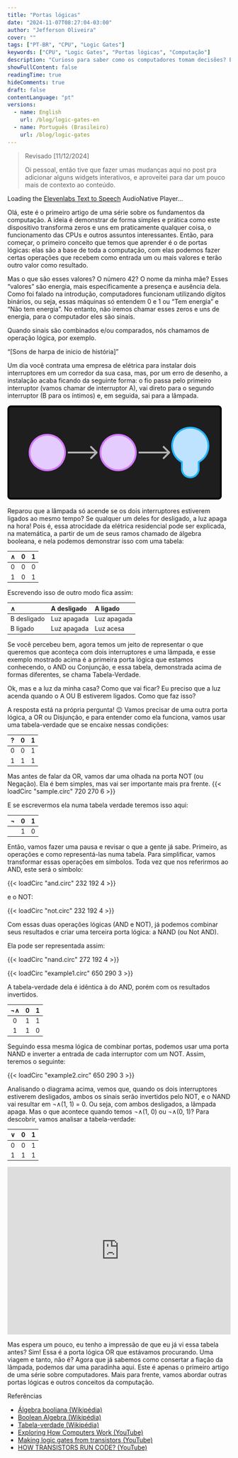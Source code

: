 ```yaml
---
title: "Portas lógicas"
date: "2024-11-07T08:27:04-03:00"
author: "Jefferson Oliveira"
cover: ""
tags: ["PT-BR", "CPU", "Logic Gates"]
keywords: ["CPU", "Logic Gates", "Portas lógicas", "Computação"]
description: "Curioso para saber como os computadores tomam decisões? Este artigo é o seu ponto de partida! Desvende o universo das portas lógicas, os blocos construtores que permitem que as máquinas processem informações binárias. Descubra como operações simples de \"sim\" e \"não\" se transformam na inteligência artificial do seu dia a dia."
showFullContent: false
readingTime: true
hideComments: true
draft: false
contentLanguage: "pt"
versions:
  - name: English
    url: /blog/logic-gates-en
  - name: Português (Brasileiro)
    url: /blog/logic-gates
---
```

> Revisado [11/12/2024]
>
> Oi pessoal, então tive que fazer umas mudanças aqui no post pra adicionar alguns widgets
> interativos, e aproveitei para dar um pouco mais de contexto ao conteúdo.

<div id="elevenlabs-audionative-widget" data-height="90" data-width="100%" data-frameborder="no" data-scrolling="no" data-publicuserid="2be4d6242c862832d6b47ec70f7d7daf2c9f1306c933439f7083622af43fe99f" data-playerurl="https://elevenlabs.io/player/index.html" >Loading the <a href="https://elevenlabs.io/text-to-speech" target="_blank" rel="noopener">Elevenlabs Text to Speech</a> AudioNative Player...</div><script src="https://elevenlabs.io/player/audioNativeHelper.js" type="text/javascript"></script>

Olá, este é o primeiro artigo de uma série sobre os fundamentos da computação. A ideia é demonstrar de forma simples e prática como este dispositivo transforma zeros e uns em praticamente qualquer coisa, o funcionamento das CPUs e outros assuntos interessantes. Então, para começar, o primeiro conceito que temos que aprender é o de portas lógicas: elas são a base de toda a computação, com elas podemos fazer certas operações que recebem como entrada um ou mais valores e terão outro valor como resultado.

Mas o que são esses valores? O número 42? O nome da minha mãe? Esses “valores” são energia, mais especificamente a presença e ausência dela. Como foi falado na introdução, computadores funcionam utilizando dígitos binários, ou seja, essas máquinas só entendem 0 e 1 ou “Tem energia” e “Não tem energia”. No entanto, não iremos chamar esses zeros e uns de energia, para o computador eles são sinais.

Quando sinais são combinados e/ou comparados, nós chamamos de operação lógica, por exemplo.

“[Sons de harpa de inicio de história]”

Um dia você contrata uma empresa de elétrica para instalar dois interruptores em um corredor da sua casa, mas, por um erro de desenho, a instalação acaba ficando da seguinte forma: o fio passa pelo primeiro interruptor (vamos chamar de interruptor A), vai direto para o segundo interruptor (B para os íntimos) e, em seguida, sai para a lâmpada.

![](./CPUImageFrame1.png)

Reparou que a lâmpada só acende se os dois interruptores estiverem ligados ao mesmo tempo? Se qualquer um deles for desligado, a luz apaga na hora! Pois é, essa atrocidade da elétrica residencial pode ser explicada, na matemática, a partir de um de seus ramos chamado de álgebra booleana, e nela podemos demonstrar isso com uma tabela:

| ∧ | 0 | 1 |
| :-----: | :-----: | :-----: |
| 0 | 0 | 0 |
| 1 | 0 | 1 |

Escrevendo isso de outro modo fica assim:

| ∧ | A desligado | A ligado |
| :----- | :----- | :----- |
| B desligado | Luz apagada | Luz apagada |
| B ligado | Luz apagada | Luz acesa |

Se você percebeu bem, agora temos um jeito de representar o que queremos que aconteça com dois interruptores e uma lâmpada, e esse exemplo mostrado acima é a primeira porta lógica que estamos conhecendo, o AND ou Conjunção, e essa tabela, demonstrada acima de formas diferentes, se chama Tabela-Verdade.

Ok, mas e a luz da minha casa? Como que vai ficar? Eu preciso que a luz acenda quando o A OU B estiverem ligados. Como que faz isso?

A resposta está na própria pergunta! 😉 Vamos precisar de uma outra porta lógica, a OR ou Disjunção, e para entender como ela funciona, vamos usar uma tabela-verdade que se encaixe nessas condições:

| ? | 0 | 1 |
| :-----: | :-----: | :-----: |
| 0 | 0 | 1 |
| 1 | 1 | 1 |

Mas antes de falar da OR, vamos dar uma olhada na porta NOT (ou Negação). Ela é bem simples, mas vai ser importante mais pra frente.
{{< loadCirc "sample.circ" 720 270 6 >}}

E se escrevermos ela numa tabela verdade teremos isso aqui:

| ¬ | 0 | 1 |
| :-----: | :-----: | :-----: |
|  | 1 | 0 |

Então, vamos fazer uma pausa e revisar o que a gente já sabe. Primeiro, as operações e como representá-las numa tabela. Para simplificar, vamos transformar essas operações em símbolos. Toda vez que nos referirmos ao AND, este será o símbolo:

{{< loadCirc "and.circ" 232 192 4 >}}

e o NOT:

{{< loadCirc "not.circ" 232 192 4 >}}

Com essas duas operações lógicas (AND e NOT), já podemos combinar seus resultados e criar uma terceira porta lógica: a NAND (ou Not AND).

Ela pode ser representada assim:

{{< loadCirc "nand.circ" 272 192 4 >}}

{{< loadCirc "example1.circ" 650 290 3 >}}

A tabela-verdade dela é idêntica à do AND, porém com os resultados invertidos.

| ¬∧ | 0 | 1 |
| :-----: | :-----: | :-----: |
| 0 | 1 | 1 |
| 1 | 1 | 0 |

Seguindo essa mesma lógica de combinar portas, podemos usar uma porta NAND e inverter a entrada de cada interruptor com um NOT. Assim, teremos o seguinte:

{{< loadCirc "example2.circ" 650 290 3 >}}

Analisando o diagrama acima, vemos que, quando os dois interruptores estiverem desligados, ambos os sinais serão invertidos pelo NOT, e o NAND vai resultar em ¬∧(1, 1) = 0. Ou seja, com ambos desligados, a lâmpada apaga. Mas o que acontece quando temos ¬∧(1, 0) ou ¬∧(0, 1)? Para descobrir, vamos analisar a tabela-verdade:

| ∨ | 0 | 1 |
| :-----: | :-----: | :-----: |
| 0 | 0 | 1 |
| 1 | 1 | 1 |

<div style="width:100%;height:0;padding-bottom:75%;position:relative;"><iframe src="https://giphy.com/embed/n9h61thJkq6Xe" width="100%" height="100%" style="position:absolute" frameBorder="0" class="giphy-embed" allowFullScreen></iframe></div>

Mas espera um pouco, eu tenho a impressão de que eu já vi essa tabela antes? Sim! Essa é a porta lógica OR que estávamos procurando. Uma viagem e tanto, não é? Agora que já sabemos como consertar a fiação da lâmpada, podemos dar uma paradinha aqui. Este é apenas o primeiro artigo de uma série sobre computadores. Mais para frente, vamos abordar outras portas lógicas e outros conceitos da computação.

Referências

* [Álgebra booliana (Wikipédia)](https://pt.wikipedia.org/wiki/%C3%81lgebra_booliana)
* [Boolean Algebra (Wikipédia)](https://en.wikipedia.org/wiki/Boolean_algebra)
* [Tabela-verdade  (Wikipédia)](https://pt.wikipedia.org/wiki/Tabela-verdade)
* [Exploring How Computers Work (YouTube)](https://www.youtube.com/watch?v=QZwneRb-zqA)
* [Making logic gates from transistors (YouTube)](https://www.youtube.com/watch?v=sTu3LwpF6XI)
* [HOW TRANSISTORS RUN CODE? (YouTube)](https://www.youtube.com/watch?v=HjneAhCy2N4)
